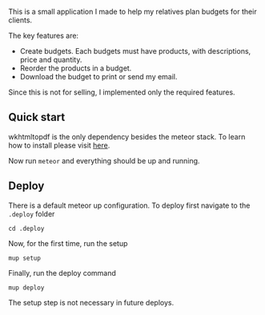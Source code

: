 This is a small application I made to help my relatives plan budgets for their clients.

The key features are:

* Create budgets. Each budgets must have products, with descriptions, price and quantity.
* Reorder the products in a budget.
* Download the budget to print or send my email.

Since this is not for selling, I implemented only the required features.

## Quick start

wkhtmltopdf is the only dependency besides the meteor stack. To learn how to install please visit [here](http://wkhtmltopdf.org/).

Now run `meteor` and everything should be up and running.

## Deploy

There is a default meteor up configuration. To deploy first navigate to the `.deploy` folder

```
cd .deploy
```

Now, for the first time, run the setup

```
mup setup
```

Finally, run the deploy command

```
mup deploy
```

The setup step is not necessary in future deploys.
